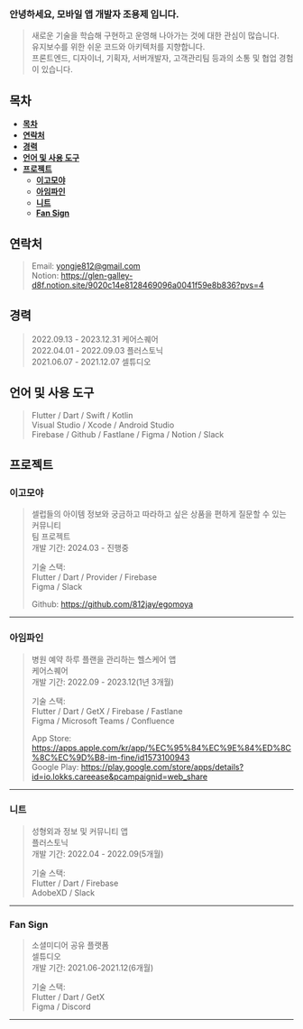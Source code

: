 ### 안녕하세요, 모바일 앱 개발자 조용제 입니다.
> 새로운 기술을 학습해 구현하고 운영해 나아가는 것에 대한 관심이 많습니다.<br/>
> 유지보수를 위한 쉬운 코드와 아키텍처를 지향합니다.<br/>
> 프론트엔드, 디자이너, 기획자, 서버개발자, 고객관리팀 등과의 소통 및 협업 경험이 있습니다.

<b>

## 목차
- [목차](#목차)
- [연락처](#연락처)
- [경력](#경력)
- [언어 및 사용 도구](#언어-및-사용-도구)
- [프로젝트](#프로젝트)
  - [이고모야](#이고모야)
  - [아임파인](#아임파인)
  - [니트](#니트)
  - [Fan Sign](#fan-sign)

</b>

## 연락처
>Email: yongje812@gmail.com<br/>
>Notion: https://glen-galley-d8f.notion.site/9020c14e8128469096a0041f59e8b836?pvs=4<br/>


## 경력
>2022.09.13 - 2023.12.31 케어스퀘어<br/>
>2022.04.01 - 2022.09.03 플러스토닉<br/>
>2021.06.07 - 2021.12.07 셀튜디오<br/>

## 언어 및 사용 도구
> Flutter / Dart / Swift / Kotlin<br/>
> Visual Studio / Xcode / Android Studio<br/> 
> Firebase / Github / Fastlane / Figma / Notion / Slack<br/> 
> 

## 프로젝트
### 이고모야
>셀럽들의 아이템 정보와 궁금하고 따라하고 싶은 상품을 편하게 질문할 수 있는 커뮤니티<br/>
>팀 프로젝트<br/>
>개발 기간: 2024.03 - 진행중<br/>
>
>기술 스택:  
>Flutter / Dart / Provider / Firebase<br/>
>Figma / Slack
>
>Github: https://github.com/812jay/egomoya

---
### 아임파인
>병원 예약 하루 플랜을 관리하는 헬스케어 앱<br/>
>케어스퀘어<br/>
>개발 기간: 2022.09 - 2023.12(1년 3개월)<br/>
>
>기술 스택:  
>Flutter / Dart / GetX / Firebase / Fastlane<br/>
>Figma / Microsoft Teams / Confluence
>
>App Store: https://apps.apple.com/kr/app/%EC%95%84%EC%9E%84%ED%8C%8C%EC%9D%B8-im-fine/id1573100943<br/>
>Google Play: https://play.google.com/store/apps/details?id=io.lokks.careease&pcampaignid=web_share
---
### 니트
>성형외과 정보 및 커뮤니티 앱<br/>
>플러스토닉<br/>
>개발 기간: 2022.04 - 2022.09(5개월)<br/>
>
>기술 스택:  
>Flutter / Dart / Firebase<br/>
>AdobeXD / Slack
---
### Fan Sign
>소셜미디어 공유 플랫폼<br/>
>셀튜디오<br/>
>개발 기간: 2021.06-2021.12(6개월)<br/>
>
>기술 스택:  
>Flutter / Dart / GetX<br/>
>Figma / Discord
---


